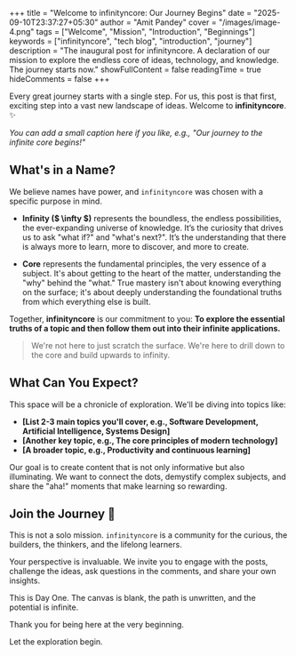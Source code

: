 +++
title = "Welcome to infinityncore: Our Journey Begins"
date = "2025-09-10T23:37:27+05:30"
author = "Amit Pandey"
cover = "/images/image-4.png"
tags = ["Welcome", "Mission", "Introduction", "Beginnings"]
keywords = ["infinityncore", "tech blog", "introduction", "journey"]
description = "The inaugural post for infinityncore. A declaration of our mission to explore the endless core of ideas, technology, and knowledge. The journey starts now."
showFullContent = false
readingTime = true
hideComments = false
+++

Every great journey starts with a single step. For us, this post is that first, exciting step into a vast new landscape of ideas. Welcome to **infinityncore**. ✨

 
*You can add a small caption here if you like, e.g., "Our journey to the infinite core begins!"*

## What's in a Name?

We believe names have power, and `infinityncore` was chosen with a specific purpose in mind.

* **Infinity ($ \infty $)** represents the boundless, the endless possibilities, the ever-expanding universe of knowledge. It’s the curiosity that drives us to ask "what if?" and "what's next?". It’s the understanding that there is always more to learn, more to discover, and more to create.

* **Core** represents the fundamental principles, the very essence of a subject. It's about getting to the heart of the matter, understanding the "why" behind the "what." True mastery isn't about knowing everything on the surface; it's about deeply understanding the foundational truths from which everything else is built.

Together, **infinityncore** is our commitment to you: **To explore the essential truths of a topic and then follow them out into their infinite applications.**

> We're not here to just scratch the surface. We're here to drill down to the core and build upwards to infinity.

## What Can You Expect?

This space will be a chronicle of exploration. We'll be diving into topics like:

-   **[List 2-3 main topics you'll cover, e.g., Software Development, Artificial Intelligence, Systems Design]**
-   **[Another key topic, e.g., The core principles of modern technology]**
-   **[A broader topic, e.g., Productivity and continuous learning]**

Our goal is to create content that is not only informative but also illuminating. We want to connect the dots, demystify complex subjects, and share the "aha!" moments that make learning so rewarding.

## Join the Journey 🚀

This is not a solo mission. `infinityncore` is a community for the curious, the builders, the thinkers, and the lifelong learners.

Your perspective is invaluable. We invite you to engage with the posts, challenge the ideas, ask questions in the comments, and share your own insights.

This is Day One. The canvas is blank, the path is unwritten, and the potential is infinite.

Thank you for being here at the very beginning.

Let the exploration begin.

